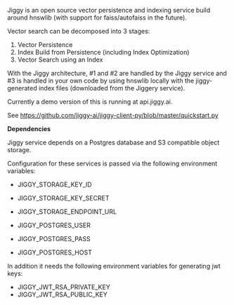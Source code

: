 Jiggy is an open source vector persistence and indexing service build around hnswlib (with support for faiss/autofaiss in the future).

Vector search can be decomposed into 3 stages:

1) Vector Persistence
2) Index Build from Persistence (including Index Optimization)
3) Vector Search using an Index

With the Jiggy architecture, #1 and #2 are handled by the Jiggy service and #3 is handled in your own code by using hnswlib locally with the jiggy-generated index files (downloaded from the Jiggery service).

Currently a demo version of this is running at api.jiggy.ai.

See https://github.com/jiggy-ai/jiggy-client-py/blob/master/quickstart.py 


**Dependencies**

Jiggy service depends on a Postgres database and S3 compatible object storage.

Configuration for these services is passed via the following environment variables:

- JIGGY_STORAGE_KEY_ID
- JIGGY_STORAGE_KEY_SECRET
- JIGGY_STORAGE_ENDPOINT_URL

- JIGGY_POSTGRES_USER
- JIGGY_POSTGRES_PASS
- JIGGY_POSTGRES_HOST

In addition it needs the following environment variables for generating jwt keys:

- JIGGY_JWT_RSA_PRIVATE_KEY
- JIGGY_JWT_RSA_PUBLIC_KEY
